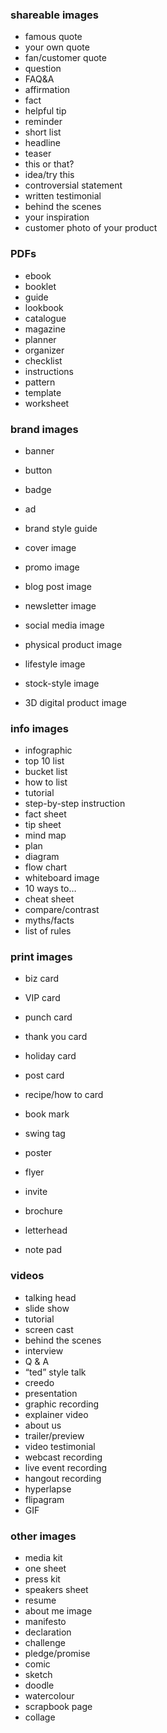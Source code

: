 ### shareable images 

- famous quote 
- your own quote 
- fan/customer quote 
- question 
- FAQ&A 
- affirmation 
- fact 
- helpful tip 
- reminder 
- short list 
- headline 
- teaser 
- this or that? 
- idea/try this 
- controversial statement 
- written testimonial 
- behind the scenes 
- your inspiration 
- customer photo of your product 

### PDFs 

- ebook 
- booklet 
- guide 
- lookbook 
- catalogue 
- magazine 
- planner 
- organizer 
- checklist 
- instructions 
- pattern 
- template 
- worksheet 
### brand images 

- banner 
- button 
- badge 
- ad 
- brand style guide 

- cover image 
- promo image 
- blog post image 
- newsletter image 
- social media image 
- physical product image 
- lifestyle image 
- stock-style image 
- 3D digital product image 
### info images 

- infographic 
- top 10 list 
- bucket list 
- how to list 
- tutorial 
- step-by-step instruction 
- fact sheet 
- tip sheet 
- mind map 
- plan 
- diagram 
- flow chart 
- whiteboard image 
- 10 ways to… 
- cheat sheet 
- compare/contrast 
- myths/facts 
- list of rules 
### print images 

- biz card 
- VIP card 
- punch card 
- thank you card 
- holiday card 
- post card 
- recipe/how to card 
- book mark 
- swing tag 
- poster 
- flyer 
- invite 

- brochure 
- letterhead 
- note pad 
### videos 

- talking head 
- slide show 
- tutorial 
- screen cast 
- behind the scenes 
- interview 
- Q & A 
- “ted” style talk 
- creedo 
- presentation 
- graphic recording 
- explainer video 
- about us 
- trailer/preview 
- video testimonial 
- webcast recording 
- live event recording 
- hangout recording 
- hyperlapse 
- flipagram 
- GIF 
### other images 

- media kit 
- one sheet 
- press kit 
- speakers sheet 
- resume 
- about me image 
- manifesto 
- declaration 
- challenge 
- pledge/promise 
- comic 
- sketch 
- doodle 
- watercolour 
- scrapbook page 
- collage 
 